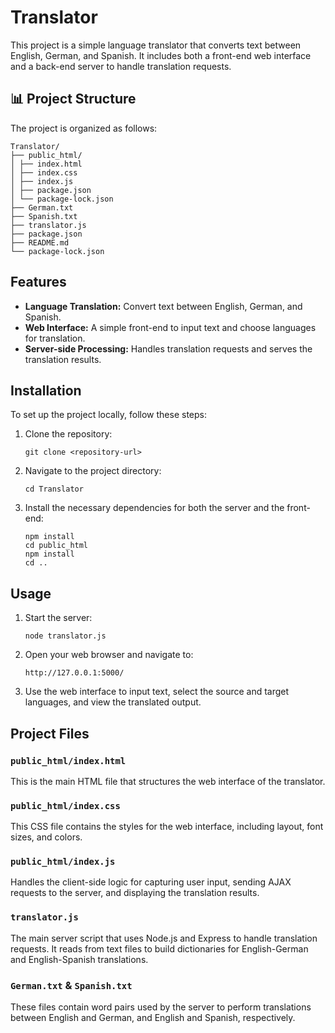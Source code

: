 # Translator

This project is a simple language translator that converts text between English, German, and Spanish. It includes both a front-end web interface and a back-end server to handle translation requests.

## 📊 Project Structure

The project is organized as follows:

```
Translator/
├── public_html/
│ ├── index.html
│ ├── index.css
│ ├── index.js
│ ├── package.json
│ └── package-lock.json
├── German.txt
├── Spanish.txt
├── translator.js
├── package.json
├── README.md
└── package-lock.json
```


## Features

- **Language Translation:** Convert text between English, German, and Spanish.
- **Web Interface:** A simple front-end to input text and choose languages for translation.
- **Server-side Processing:** Handles translation requests and serves the translation results.

## Installation

To set up the project locally, follow these steps:

1. Clone the repository:
    ```
    git clone <repository-url>
    ```
2. Navigate to the project directory:
    ```
    cd Translator
    ```
3. Install the necessary dependencies for both the server and the front-end:
    ```
    npm install
    cd public_html
    npm install
    cd ..
    ```

## Usage

1. Start the server:
    ```
    node translator.js
    ```
2. Open your web browser and navigate to:
    ```
    http://127.0.0.1:5000/
    ```
3. Use the web interface to input text, select the source and target languages, and view the translated output.

## Project Files

### `public_html/index.html`

This is the main HTML file that structures the web interface of the translator.

### `public_html/index.css`

This CSS file contains the styles for the web interface, including layout, font sizes, and colors.

### `public_html/index.js`

Handles the client-side logic for capturing user input, sending AJAX requests to the server, and displaying the translation results.

### `translator.js`

The main server script that uses Node.js and Express to handle translation requests. It reads from text files to build dictionaries for English-German and English-Spanish translations.

### `German.txt` & `Spanish.txt`

These files contain word pairs used by the server to perform translations between English and German, and English and Spanish, respectively.


